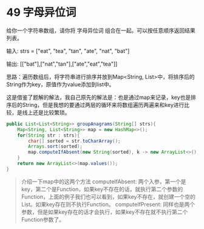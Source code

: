 # 49 字母异位词

给你一个字符串数组，请你将 字母异位词 组合在一起。可以按任意顺序返回结果列表。

输入: strs = ["eat", "tea", "tan", "ate", "nat", "bat"]

输出: [["bat"],["nat","tan"],["ate","eat","tea"]]

思路：遍历数组后，将字符串进行排序并放到Map<String, List<String>>中，将排序后的String作为key，原值作为value添加到list中。

这是借鉴了题解的解法，我自己原先的解法是：也是通过map来记录，key也是排序后的String，但是我想的要通过两层的循环来将数组遍历两遍来和key进行比较，是线上还是比较繁琐。

```java
public List<List<String>> groupAnagrams(String[] strs){
    Map<String, List<String>> map = new HashMap<>();
    for(String str : strs){
        char[] sorted = str.toCharArray();
        Arrays.sort(sorted);
        map.computeIfAbsent(new String(sorted), k -> new ArrayList<>()).add(str);
    }
    return new ArrayList<>(map.values());
}

```

> 介绍一下map中的这两个方法
> computeIfAbsent: 两个入参，第一个是key，第二个是Function，如果key不存在的话，就执行第二个参数的Function，上面的例子我们也可以看到，如果key不存在，就创建一个空的List。如果key存在则不执行Function。
> computeIfPresent: 同样也是两个参数，但是如果key存在的话才会执行，如果key不存在就不执行第二个Function参数了。